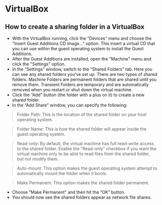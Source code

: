 # VirtualBox

## How to create a sharing folder in a VirtualBox

- With the VirtualBox running, click the "Devices" menu and choose the "Insert Guest Additions CD image..." option. This insert a virtual CD that you can use within the guest operating system to install the Guest Additions.
- After the Guest Additions are installed, open the "Machine" menu and click the "Settings" option.
- In the “Settings” window, switch to the “Shared Folders” tab. Here you can see any shared folders you’ve set up. There are two types of shared folders. Machine Folders are permanent folders that are shared until you remove them. Transient Folders are temporary and are automatically removed when you restart or shut down the virtual machine.
- Click the “Add” button (the folder with a plus on it) to create a new shared folder.
- In the “Add Share” window, you can specify the following:
> Folder Path: This is the location of the shared folder on your host operating system.

> Folder Name: This is how the shared folder will appear inside the guest operating system.

> Read-only: By default, the virtual machine has full read-write access to the shared folder. Enable the “Read-only” checkbox if you want the virtual machine only to be able to read files from the shared folder, but not modify them.

> Auto-mount: This option makes the guest operating system attempt to automatically mount the folder when it boots.

> Make Permanent: This option makes the shared folder permanent.
- Choose "Make Permanent" and then hit the “OK” button.
- You should now see the shared folders appear as network file shares.